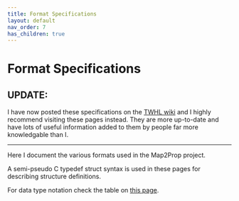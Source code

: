 ```yaml
---
title: Format Specifications
layout: default
nav_order: 7
has_children: true
---
```


# Format Specifications

## UPDATE:
I have now posted these specifications on the [TWHL wiki](https://twhl.info/wiki/page/category%3AFormat_Specifications) and I highly recommend visiting these pages instead. They are more up-to-date and have lots of useful information added to them by people far more knowledgable than I.

---

Here I document the various formats used in the Map2Prop project.

A semi-pseudo C typedef struct syntax is used in these pages for describing structure definitions.

For data type notation check the table on [this page](datatypes).
